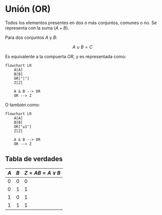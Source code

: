 # Unión (OR)

Todos los elementos presentes en dos o más conjuntos, comunes o no. Se representa con la suma ($A+B$).

Para dos conjuntos $A$ y $B$:

$$
A \cup B= C
$$

Es equivalente a la compuerta *OR*, y es representada como:

```mermaid
flowchart LR
    A[A]
    B[B]
    OR["|"]
    Z[Z]

    A & B --> OR
    OR --> Z
```

O también como:

```mermaid
flowchart LR
    A[A]
    B[B]
    OR["≥1"]
    Z[Z]

    A & B --> OR
    OR --> Z
```

## Tabla de verdades

| $A$ | $B$ | $Z=AB=A \lor B$ |
| --- | --- | ---------------- |
| 0   | 0   | 0                |
| 0   | 1   | 1                |
| 1   | 0   | 1                |
| 1   | 1   | 1                |
